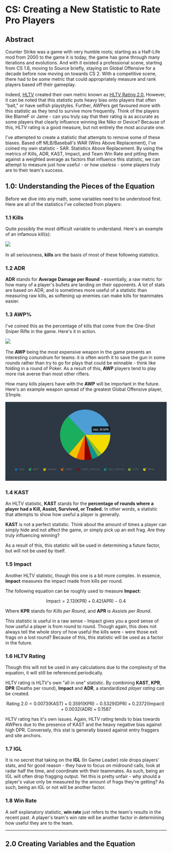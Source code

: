 # CS: Creating a New Statistic to Rate Pro Players

## Abstract
Counter Strike was a game with very humble roots; starting as a Half-Life mod from 2000 to the game it is today, the game has gone through many iterations and evolutions. And with it existed a professional scene, starting from CS 1.6, moving to Source briefly, staying on Global Offensive for a decade before now moving on towards CS 2. With a competitive scene, there had to be *some* metric that could appropriately measure and rank players based off their gameplay. 

Indeed, [HLTV](https://www.hltv.org/) created their own metric known as [HLTV Rating 2.0.](https://www.hltv.org/news/20695/introducing-rating-20) However, it can be noted that this statistic puts heavy bias onto players that often "bait," or have selfish playstyles. Further, AWPers get favoured more with this statistic as they tend to survive more frequently. Think of the players like BlameF or Jame - can you truly say that their rating is as accurate as some players that clearly influence winning like Niko or Device? Because of this, HLTV rating is a good measure, but not entirely the most accurate one.

I've attempted to create a statistic that attempts to remove some of these biases. Based off MLB/Baseball's WAR (Wins Above Replacement), I've coined my own statistic - SAR. Statistics Above Replacement. By using the metrics of Kills, ADR, KAST, Impact, and Team Win Rate and pitting them against a weighted average as factors that influence this statistic, we can attempt to measure just how useful - or how *useless* - some players truly are to their team's success.

## 1.0: Understanding the Pieces of the Equation
Before we dive into any math, some variables need to be understood first. Here are all of the statistics I've collected from players:

### 1.1 Kills
Quite possibly the most difficult variable to understand. Here's an example of an infamous kill(s):

![](/pictures/happy.gif)

In all seriousness, **kills** are the basis of most of these following statistics. 

### 1.2 ADR
**ADR** stands for **Average Damage per Round** - essentially, a raw metric for how many of a player's bullets are landing on their opponents. A lot of stats are based on ADR, and is sometimes more useful of a statistic than measuring raw kills, as softening up enemies can make kills for teammates easier.

### 1.3 AWP%
I've coined this as the percentage of kills that come from the One-Shot Sniper Rifle in the game. Here's it in action.

![](/pictures/coldzera.gif)

The **AWP** being the most expensive weapon in the game presents an interesting conundrum for teams: it is often worth it to save the gun in some rounds rather than try to go for plays that could be winnable - think like folding in a round of Poker. As a result of this, **AWP** players tend to play more risk averse than most other riflers.

How many kills players have with the **AWP** will be important in the future. Here's an example weapon spread of the greatest Global Offensive player, S1mple.

![](/pictures/s1mple.png)

### 1.4 KAST
An HLTV statistic, **KAST** stands for the **percentage of rounds where a player had a Kill, Assist, Survived, or Traded.** In other words, a statistic that attempts to show how useful a player is generally.

**KAST** is not a perfect statistic. Think about the amount of times a player can simply hide and not affect the game, or simply pick up an exit frag. Are they truly influencing winning?

As a result of this, this statistic will be used in determining a future factor, but will not be used by itself.

### 1.5 Impact
Another HLTV statistic, though this one is a bit more complex. In essence, **Impact** measures the impact made from kills per round. 

The following equation can be roughly used to measure **Impact:**

```math
\text{Impact} = 2.13(\text{KPR}) + 0.42(\text{APR}) - 0.4
```

Where **KPR** stands for *Kills per Round*, and **APR** is *Assists per Round*.

This statistic is useful in a raw sense - Impact gives you a good sense of how useful a player is from round to round. Though again, this does not always tell the whole story of how useful the kills were - were those exit frags on a lost round?  Because of this, this statistic will be used as a factor in the future.

### 1.6 HLTV Rating
Though this will not be used in any calculations due to the complexity of the equation, it will still be referenced periodically.

HLTV rating is HLTV's own "all in one" statistic. By combining **KAST**, **KPR**, **DPR** (Deaths per round), **Impact** and **ADR**, a standardized *player rating* can be created. 

```math
\text{Rating 2.0} = 0.0073(\text{KAST}) + 0.3591(\text{KPR}) - 0.5329(\text{DPR}) + 0.2372(\text{Impact}) + 0.0032(\text{ADR}) + 0.1587

```

HLTV rating has it's own issues. Again, HLTV rating tends to bias towards AWPers due to the presence of KAST and the heavy negative bias against high DPR. Conversely, this stat is generally biased against entry fraggers and site anchors. 

### 1.7 IGL
It is no secret that taking on the **IGL** (In Game Leader) role drops players' stats, and for good reason - they have to focus on midround calls, look at radar half the time, and coordinate with their teammates. As such, being an IGL will often drop fragging output. Yet this is pretty unfair - why should a player's value only be measured by the amount of frags they're getting? As such, being an IGL or not will be another factor.


### 1.8 Win Rate
A self explanatory statistic, **win rate** just refers to the team's results in the recent past. A player's team's win rate will be another factor in determining how useful they are to the team.

- - - 

## 2.0 Creating Variables and the Equation
